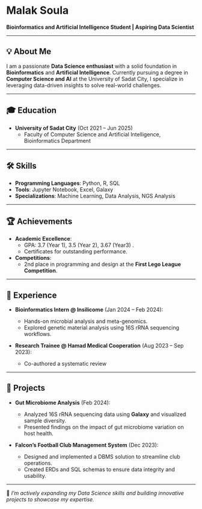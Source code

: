 # **Malak Soula**  
**Bioinformatics and Artificial Intelligence Student | Aspiring Data Scientist**

---

## 💡 About Me  
I am a passionate **Data Science enthusiast** with a solid foundation in **Bioinformatics** and **Artificial Intelligence**. Currently pursuing a degree in **Computer Science and AI** at the University of Sadat City, I specialize in leveraging data-driven insights to solve real-world challenges.  

---

## 🎓 Education  
- **University of Sadat City** (Oct 2021 – Jun 2025)  
  - Faculty of Computer Science and Artificial Intelligence, Bioinformatics Department  
    
---

## 🛠️ Skills  
- **Programming Languages**: Python, R, SQL  
- **Tools**: Jupyter Notebook, Excel, Galaxy  
- **Specializations**: Machine Learning, Data Analysis, NGS Analysis  

---

## 🏆 Achievements  
- **Academic Excellence**:  
  - GPA: 3.7 (Year 1), 3.5 (Year 2), 3.67 (Year3) .  
  - Certificates for outstanding performance.  
- **Competitions**:  
  - 2nd place in programming and design at the **First Lego League Competition**.  

---

## 💼 Experience  
- **Bioinformatics Intern @ Insilicome** (Jan 2024 – Feb 2024):  
  - Hands-on microbial analysis and meta-genomics.  
  - Explored genetic material analysis using 16S rRNA sequencing workflows.  

- **Research Trainee @ Hamad Medical Cooperation** (Aug 2023 – Sep 2023):  
  - Co-authored a systematic review 
---

## 📂 Projects  
- **Gut Microbiome Analysis** (Feb 2024):  
  - Analyzed 16S rRNA sequencing data using **Galaxy** and visualized sample diversity.  
  - Presented findings on the impact of gut microbiome variation on host health.  

- **Falcon’s Football Club Management System** (Dec 2023):  
  - Designed and implemented a DBMS solution to streamline club operations.  
  - Created ERDs and SQL schemas to ensure data integrity and usability.  

---

🌟 *I’m actively expanding my Data Science skills and building innovative projects to showcase my expertise.*  
